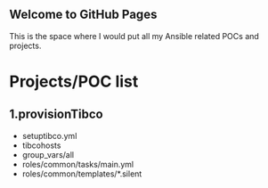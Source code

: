 ## Welcome to GitHub Pages

This is the space where I would put all my Ansible related POCs and projects.

# Projects/POC list 
## 1.provisionTibco
  - setuptibco.yml
  - tibcohosts
  - group_vars/all
  - roles/common/tasks/main.yml
  - roles/common/templates/*.silent
